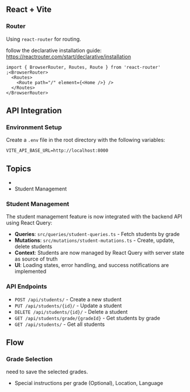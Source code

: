 ## React + Vite

### Router

Using `react-router` for routing.

follow the declarative installation guide: https://reactrouter.com/start/declarative/installation

```tsx
import { BrowserRouter, Routes, Route } from 'react-router'
;<BrowserRouter>
  <Routes>
    <Route path="/" element={<Home />} />
  </Routes>
</BrowserRouter>
```

## API Integration

### Environment Setup

Create a `.env` file in the root directory with the following variables:

```env
VITE_API_BASE_URL=http://localhost:8000
```

## Topics

-
- Student Management

### Student Management

The student management feature is now integrated with the backend API using React Query:

- **Queries**: `src/queries/student-queries.ts` - Fetch students by grade
- **Mutations**: `src/mutations/student-mutations.ts` - Create, update, delete students
- **Context**: Students are now managed by React Query with server state as source of truth
- **UI**: Loading states, error handling, and success notifications are implemented

### API Endpoints

- `POST /api/students/` - Create a new student
- `PUT /api/students/{id}/` - Update a student
- `DELETE /api/students/{id}/` - Delete a student
- `GET /api/students/grade/{gradeId}` - Get students by grade
- `GET /api/students/` - Get all students

## Flow

### Grade Selection

need to save the selected grades.

- Special instructions per grade (Optional), Location, Language
